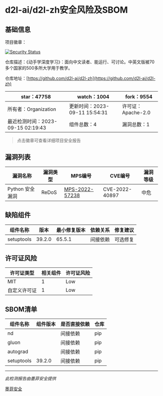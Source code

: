 # d2l-ai/d2l-zh安全风险及SBOM

## 基础信息

项目徽章：

[![Security Status](https://www.murphysec.com/platform3/v31/badge/1702386210949431296.svg)](https://www.murphysec.com/console/report/1699125116960292864/1702386210949431296)

仓库描述：《动手学深度学习》：面向中文读者、能运行、可讨论。中英文版被70多个国家的500多所大学用于教学。

仓库地址：[https://github.com/d2l-ai/d2l-zh](https://github.com/d2l-ai/d2l-zh)

| star：47758 | watch：1004 | fork：9554 |
| ----------- | -------------- | ------------ |
| 所有者：Organization | 更新时间：2023-09-11 15:54:31 | 许可证：Apache-2.0 |
| 最近检测时间：2023-09-15 02:19:43 | 组件总数：4 | 漏洞总数：1 |

> 点击徽章可查看详细项目安全报告



## 漏洞列表

| 漏洞名称 | 漏洞类型 | MPS编号 | CVE编号 | 漏洞等级 |
| ------- | ------ | ------- | ------ | ----- |
|Python 安全漏洞|ReDoS|[MPS-2022-57238](https://www.oscs1024.com/hd/MPS-2022-57238)|CVE-2022-40897|中危|




## 缺陷组件

| 组件名称 | 版本 | 最小修复版本 | 依赖关系 | 修复建议 |
| -------- | ---- | ------------ | -------- | -------- |
|setuptools|39.2.0|65.5.1|间接依赖|可选修复|C:0|H:0|M:1|L:0|




## 许可证风险

| 许可证类型 | 相关组件 | 许可证风险 |
| ---------- | -------- | ---------- |
|MIT|1|Low|
|自定义许可证|1|Low|




## SBOM清单

| 组件名称 | 组件版本 | 是否直接依赖 | 仓库 |
| -------- | -------- | ------------ | ---- |
|nd||间接依赖|pip|
|gluon||间接依赖|pip|
|autograd||间接依赖|pip|
|setuptools|39.2.0|间接依赖|pip|


------

*此检测报告由墨菲安全提供*

[墨菲安全](www.murphysec.com)